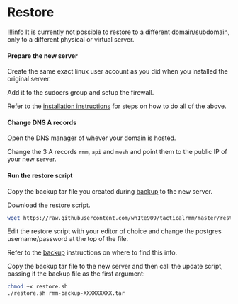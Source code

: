 # Restore

!!!info
    It is currently not possible to restore to a different domain/subdomain, only to a different physical or virtual server.

#### Prepare the new server
Create the same exact linux user account as you did when you installed the original server.

Add it to the sudoers group and setup the firewall.

Refer to the [installation instructions](install_server.md) for steps on how to do all of the above.

#### Change DNS A records
Open the DNS manager of whever your domain is hosted.

Change the 3 A records `rmm`, `api` and `mesh` and point them to the public IP of your new server.

#### Run the restore script

Copy the backup tar file you created during [backup](backup.md) to the new server.

Download the restore script.

```bash
wget https://raw.githubusercontent.com/wh1te909/tacticalrmm/master/restore.sh
```

Edit the restore script with your editor of choice and change the postgres username/password at the top of the file.

Refer to the [backup](backup.md) instructions on where to find this info.

Copy the backup tar file to the new server and then call the update script, passing it the backup file as the first argument:

```bash
chmod +x restore.sh
./restore.sh rmm-backup-XXXXXXXXX.tar
```

